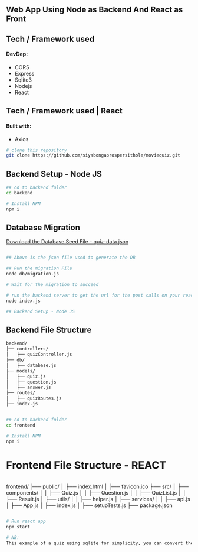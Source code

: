 ## Web App Using Node as Backend And React as Front

## Tech / Framework used
#### DevDep:

- CORS
- Express
- Sqlite3
- Nodejs
- React

## Tech / Framework used | React
#### Built with:
- Axios

```bash
# clone this repository
git clone https://github.com/siyabongaprospersithole/moviequiz.git

```

## Backend Setup - Node JS

```bash
## cd to backend folder
cd backend

# Install NPM
npm i

```
## Database Migration

[Download the Database Seed File - quiz-data.json](backend/db/quiz-data.json)

```bash

## Above is the json file used to generate the DB

## Run the migration File
node db/migration.js

# Wait for the migration to succeed

# run the backend server to get the url for the post calls on your react app:
node index.js

## Backend Setup - Node JS

```

## Backend File Structure

```bash
backend/
├── controllers/
│   ├── quizController.js
├── db/
│   ├── database.js
├── models/
│   ├── quiz.js
│   ├── question.js
│   ├── answer.js
├── routes/
│   ├── quizRoutes.js
├── index.js


## cd to backend folder
cd frontend

# Install NPM
npm i

```
# Frontend File Structure - REACT

```bash

```
frontend/
├── public/
│   ├── index.html
│   ├── favicon.ico
├── src/
│   ├── components/
│   │   ├── Quiz.js
│   │   ├── Question.js
│   │   ├── QuizList.js
│   │   ├── Result.js
│   ├── utils/
│   │   ├── helper.js
│   ├── services/
│   │   ├── api.js
│   ├── App.js
│   ├── index.js
│   ├── setupTests.js
├── package.json

```bash

# Run react app
npm start

# NB:
This example of a quiz using sqlite for simplicity, you can convert the db to your choice and connect to run it.
